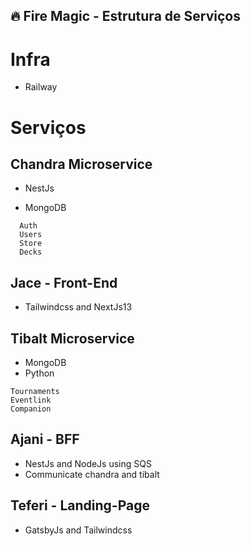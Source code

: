 ## :fire: Fire Magic - Estrutura de Serviços

# Infra
- Railway

# Serviços

## Chandra Microservice

- NestJs
* MongoDB

```
  Auth
  Users
  Store
  Decks
```
## Jace - Front-End 

- Tailwindcss and NextJs13

## Tibalt Microservice
- MongoDB
- Python
```
Tournaments
Eventlink
Companion
```

## Ajani - BFF

 - NestJs and NodeJs using SQS
 - Communicate chandra and tibalt

## Teferi - Landing-Page
- GatsbyJs and Tailwindcss

